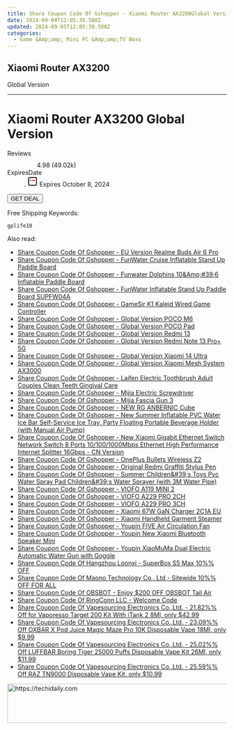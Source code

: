 ```yaml
---
title: Share Coupon Code Of Gshopper - Xiaomi Router AX3200Global Version
date: 2024-09-04T12:05:39.508Z
updated: 2024-09-05T12:05:39.508Z
categories:
  - Game &Amp;amp; Mini PC &Amp;amp;TV Boxs
---
```


## Xiaomi Router AX3200
Global Version

<hr>
<main class="px-4 py-6 sm:p-6 md:px-8 md:py-10">
  <div class="mx-auto grid max-w-4xl grid-cols-1 lg:max-w-5xl lg:grid-cols-2 lg:gap-x-20">
    <div class="relative col-start-1 row-start-1 flex flex-col-reverse rounded-lg bg-gradient-to-t from-black/75 via-black/0 p-3 sm:row-start-2 sm:bg-none sm:p-0 lg:row-start-1">
      <h1 class="mt-1 text-lg font-semibold text-white sm:text-slate-900 md:text-2xl dark:sm:text-white">Xiaomi Router AX3200
Global Version</h1>
    </div>
        <dl class="row-start-2 mt-4 flex items-center text-xs font-medium sm:row-start-3 sm:mt-1 md:mt-2.5 lg:row-start-2">
      <dt class="sr-only">Reviews</dt>
      <dd class="flex items-center text-indigo-600 dark:text-indigo-400">
        <svg width="24" height="24" fill="none" aria-hidden="true" class="mr-1 stroke-current dark:stroke-indigo-500">
          <path d="m12 5 2 5h5l-4 4 2.103 5L12 16l-5.103 3L9 14l-4-4h5l2-5Z" stroke-width="2" stroke-linecap="round" stroke-linejoin="round" />
        </svg>
        <span>4.98 <span class="font-normal text-slate-400">(49.02k)</span></span>
      </dd>
      <dt class="sr-only">ExpiresDate</dt>
      <dd class="flex items-center">
        <svg width="2" height="2" aria-hidden="true" fill="currentColor" class="mx-3 text-slate-300">
          <circle cx="1" cy="1" r="1" />
        </svg>
        <svg width="24" height="24" viewBox="0 0 24 24" fill="none" stroke="currentColor" stroke-width="2">
          <rect x="3" y="3" width="18" height="18" rx="2" fill="#fff" />
          <path d="M6 10L18 10" stroke="red" stroke-width="2" fill="none" />
          <path d="M10 6L10 18" stroke="#fff" stroke-width="2" fill="none" />
        </svg>
        Expires October 8, 2024      </dd>
    </dl>
    <div class="col-start-1 row-start-3 mt-4 self-center sm:col-start-2 sm:row-span-2 sm:row-start-2 sm:mt-0 lg:col-start-1 lg:row-start-3 lg:row-end-4 lg:mt-6">
      <button type="button" onClick="javascript:window.open(decodeURIComponent('https%3A%2F%2Fwww.shareasale.com%2Fu.cfm%3Fd%3D1118669%26m%3D97331%26u%3D4338022'), '_blank');void(0);" class="rounded-lg bg-red-600 px-3 py-2 text-sm font-medium leading-6 text-white">GET DEAL</button>
    </div>
    <p class="col-start-1 mt-4 text-sm leading-6 sm:col-span-2 lg:col-span-1 lg:row-start-4 lg:mt-6 dark:text-slate-400">Free Shipping Keywords: </p>
    <p class="mt-4">
      <code class="bg-purple-900 p-4 text-sm font-bold tracking-widest text-white">gplife10</code>
    </p>
  </div>
</main>
<span class="atpl-alsoreadstyle">Also read:</span>
<div><ul>
<li><a href="https://coupons.techidaily.com/coupon-1117826-share-97331-sale/"><u>Share Coupon Code Of Gshopper - EU Version Realme Buds Air 6 Pro</u></a></li>
<li><a href="https://coupons.techidaily.com/coupon-1117845-share-97331-sale/"><u>Share Coupon Code Of Gshopper - FunWater Cruise Inflatable Stand Up Paddle Board</u></a></li>
<li><a href="https://coupons.techidaily.com/coupon-1117847-share-97331-sale/"><u>Share Coupon Code Of Gshopper - Funwater Dolphins 10&Amp;#39;6  Inflatable Paddle Board</u></a></li>
<li><a href="https://coupons.techidaily.com/coupon-1117846-share-97331-sale/"><u>Share Coupon Code Of Gshopper - FunWater Inflatable Stand Up Paddle Board SUPFW04A</u></a></li>
<li><a href="https://coupons.techidaily.com/coupon-1117827-share-97331-sale/"><u>Share Coupon Code Of Gshopper - GameSir K1 Kaleid Wired Game Controller</u></a></li>
<li><a href="https://coupons.techidaily.com/coupon-1117843-share-97331-sale/"><u>Share Coupon Code Of Gshopper - Global Version POCO M6</u></a></li>
<li><a href="https://coupons.techidaily.com/coupon-1117851-share-97331-sale/"><u>Share Coupon Code Of Gshopper - Global Version POCO Pad</u></a></li>
<li><a href="https://coupons.techidaily.com/coupon-1117835-share-97331-sale/"><u>Share Coupon Code Of Gshopper - Global Version Redmi 13</u></a></li>
<li><a href="https://coupons.techidaily.com/coupon-1117849-share-97331-sale/"><u>Share Coupon Code Of Gshopper - Global Version Redmi Note 13 Pro+ 5G</u></a></li>
<li><a href="https://coupons.techidaily.com/coupon-1117850-share-97331-sale/"><u>Share Coupon Code Of Gshopper - Global Version Xiaomi 14 Ultra</u></a></li>
<li><a href="https://coupons.techidaily.com/coupon-1117824-share-97331-sale/"><u>Share Coupon Code Of Gshopper - Global Version Xiaomi Mesh System AX3000</u></a></li>
<li><a href="https://coupons.techidaily.com/coupon-1117837-share-97331-sale/"><u>Share Coupon Code Of Gshopper - Laifen Electric Toothbrush Adult Couples Clean Teeth Gingival Care</u></a></li>
<li><a href="https://coupons.techidaily.com/coupon-1117842-share-97331-sale/"><u>Share Coupon Code Of Gshopper - Mijia Electric Screwdriver</u></a></li>
<li><a href="https://coupons.techidaily.com/coupon-1117839-share-97331-sale/"><u>Share Coupon Code Of Gshopper - Mijia Fascia Gun 3</u></a></li>
<li><a href="https://coupons.techidaily.com/coupon-1117848-share-97331-sale/"><u>Share Coupon Code Of Gshopper - NEW RG ANBERNIC Cube</u></a></li>
<li><a href="https://coupons.techidaily.com/coupon-1117828-share-97331-sale/"><u>Share Coupon Code Of Gshopper - New Summer Inflatable PVC Water Ice Bar Self-Service Ice Tray, Party Floating Portable Beverage Holder (with Manual Air Pump)</u></a></li>
<li><a href="https://coupons.techidaily.com/coupon-1117841-share-97331-sale/"><u>Share Coupon Code Of Gshopper - New Xiaomi Gigabit Ethernet Switch Network Switch 8 Ports 10/100/1000Mbps Ethernet High Performance Internet Splitter 16Gbps - CN Version</u></a></li>
<li><a href="https://coupons.techidaily.com/coupon-1117825-share-97331-sale/"><u>Share Coupon Code Of Gshopper - OnePlus Bullets Wireless Z2</u></a></li>
<li><a href="https://coupons.techidaily.com/coupon-1117844-share-97331-sale/"><u>Share Coupon Code Of Gshopper - Original Redmi Graffiti Stylus Pen</u></a></li>
<li><a href="https://coupons.techidaily.com/coupon-1117829-share-97331-sale/"><u>Share Coupon Code Of Gshopper - Summer Children&amp;#39;s Toys Pvc Water Spray Pad Children&amp;#39;s Water Sprayer (with 3M Water Pipe)</u></a></li>
<li><a href="https://coupons.techidaily.com/coupon-1117832-share-97331-sale/"><u>Share Coupon Code Of Gshopper - VIOFO A119 MINI 2</u></a></li>
<li><a href="https://coupons.techidaily.com/coupon-1117834-share-97331-sale/"><u>Share Coupon Code Of Gshopper - VIOFO A229 PRO 2CH</u></a></li>
<li><a href="https://coupons.techidaily.com/coupon-1117833-share-97331-sale/"><u>Share Coupon Code Of Gshopper - VIOFO A229 PRO 3CH</u></a></li>
<li><a href="https://coupons.techidaily.com/coupon-1117830-share-97331-sale/"><u>Share Coupon Code Of Gshopper - Xiaomi 67W GaN Charger 2C1A EU</u></a></li>
<li><a href="https://coupons.techidaily.com/coupon-1117831-share-97331-sale/"><u>Share Coupon Code Of Gshopper - Xiaomi Handheld Garment Steamer</u></a></li>
<li><a href="https://coupons.techidaily.com/coupon-1117840-share-97331-sale/"><u>Share Coupon Code Of Gshopper - Youpin FIVE Air Circulation Fan</u></a></li>
<li><a href="https://coupons.techidaily.com/coupon-1117836-share-97331-sale/"><u>Share Coupon Code Of Gshopper - Youpin New Xiaomi Bluetooth Speaker Mini</u></a></li>
<li><a href="https://coupons.techidaily.com/coupon-1117838-share-97331-sale/"><u>Share Coupon Code Of Gshopper - Youpin XiaoMuMa Dual Electric Automatic Water Gun with Goggle</u></a></li>
<li><a href="https://coupons.techidaily.com/coupon-1116765-share-155620-sale/"><u>Share Coupon Code Of Hangzhou Loonxi - SuperBox S5 Max 10%% OFF</u></a></li>
<li><a href="https://coupons.techidaily.com/coupon-1116356-share-156155-sale/"><u>Share Coupon Code Of Maono Technology Co., Ltd - Sitewide 10%%  OFF FOR ALL</u></a></li>
<li><a href="https://coupons.techidaily.com/coupon-1104829-share-114666-sale/"><u>Share Coupon Code Of OBSBOT - Enjoy $200 OFF OBSBOT Tail Air</u></a></li>
<li><a href="https://coupons.techidaily.com/coupon-1111558-share-154268-sale/"><u>Share Coupon Code Of RingConn LLC - Welcome Code</u></a></li>
<li><a href="https://coupons.techidaily.com/coupon-1037527-share-90958-sale/"><u>Share Coupon Code Of Vapesourcing Electronics Co.,Ltd. - 21.82%% Off for Vaporesso Target 200 Kit With iTank 2 8Ml, only $42.99</u></a></li>
<li><a href="https://coupons.techidaily.com/coupon-1080593-share-90958-sale/"><u>Share Coupon Code Of Vapesourcing Electronics Co.,Ltd. - 23.09%% Off OXBAR X Pod Juice Magic Maze Pro 10K Disposable Vape 18Ml, only $9.99</u></a></li>
<li><a href="https://coupons.techidaily.com/coupon-1104218-share-90958-sale/"><u>Share Coupon Code Of Vapesourcing Electronics Co.,Ltd. - 25.02%% Off LUFFBAR Boring Tiger 25000 Puffs Disposable Vape Kit 26Ml, only $11.99</u></a></li>
<li><a href="https://coupons.techidaily.com/coupon-1064926-share-90958-sale/"><u>Share Coupon Code Of Vapesourcing Electronics Co.,Ltd. - 25.59%% Off RAZ TN9000 Disposable Vape Kit, only $10.99</u></a></li>
</ul></div>

<ins class="adsbygoogle"
      style="display:block"
      data-ad-client="ca-pub-7571918770474297"
      data-ad-slot="8358498916"
      data-ad-format="auto"
      data-full-width-responsive="true"></ins>
<!-- affiliate ads begin -->
<a href="https://laganoo.pxf.io/c/5597632/1528688/16446" target="_top" id="1528688">
  <img src="//a.impactradius-go.com/display-ad/16446-1528688" border="0" alt="https://techidaily.com" width="728" height="90"/>
</a>
<img height="0" width="0" src="https://laganoo.pxf.io/i/5597632/1528688/16446" style="position:absolute;visibility:hidden;" border="0" />
<!-- affiliate ads end -->